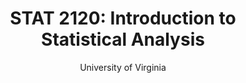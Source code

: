 ---
# Documentation: https://sourcethemes.com/academic/docs/managing-content/
title: "STAT 2120: Introduction to Statistical Analysis"
subtitle: "University of Virginia"
institution: "University of Virginia"

# Talk start and end times.
#   End time can optionally be hidden by prefixing the line with `#`.
date: 
date_end: 
all_day: 

# Is this a featured talk? (true/false)
featured: true

# Featured image
# To use, add an image named `featured.jpg/png` to your page's folder. 
# Focal points: Smart, Center, TopLeft, Top, TopRight, Left, Right, BottomLeft, Bottom, BottomRight.
image:
  caption: ""
  focal_point: ""
  preview_only: false

# Custom links (optional).
#   Uncomment and edit lines below to show custom links.
# links:
# - name: Follow
#   url: https://twitter.com
#   icon_pack: fab
#   icon: twitter
---